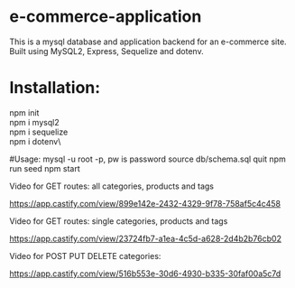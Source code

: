# e-commerce-application

This is a mysql database and application backend for an e-commerce site. Built using MySQL2, Express, Sequelize and dotenv.

# Installation:
npm init\
npm i mysql2\
npm i sequelize\
npm i dotenv\

#Usage:
mysql -u root -p, pw is password
source db/schema.sql
quit
npm run seed
npm start

Video for GET routes: all categories, products and tags

https://app.castify.com/view/899e142e-2432-4329-9f78-758af5c4c458

Video for GET routes: single categories, products and tags

https://app.castify.com/view/23724fb7-a1ea-4c5d-a628-2d4b2b76cb02

Video for POST PUT DELETE categories:

https://app.castify.com/view/516b553e-30d6-4930-b335-30faf00a5c7d

